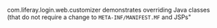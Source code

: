 com.liferay.login.web.customizer demonstrates overriding Java classes (that do not require a change to `META-INF/MANIFEST.MF` and JSPs"
